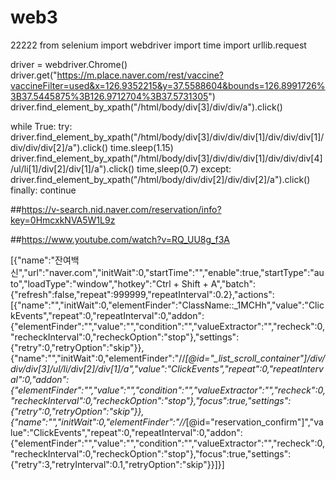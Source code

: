 # web3
22222
from selenium import webdriver
import time
import urllib.request

driver = webdriver.Chrome()
driver.get("https://m.place.naver.com/rest/vaccine?vaccineFilter=used&x=126.9352215&y=37.5588604&bounds=126.8991726%3B37.5445875%3B126.9712704%3B37.5731305")
driver.find_element_by_xpath("/html/body/div[3]/div/div/a").click()

while True:
    try:
        driver.find_element_by_xpath("/html/body/div[3]/div/div/div[1]/div/div/div[1]/div/div/div[2]/a").click()
        time.sleep(1.15)
        driver.find_element_by_xpath("/html/body/div[3]/div/div/div[1]/div/div/div[4]/ul/li[1]/div[2]/div[1]/a").click()
        time,sleep(0.7)
    except:
        driver.find_element_by_xpath("/html/body/div/div[2]/div/div[2]/a").click()
    finally:
        continue




##https://v-search.nid.naver.com/reservation/info?key=0HmcxkNVA5W1L9z

##https://www.youtube.com/watch?v=RQ_UU8g_f3A





[{"name":"잔여백신","url":"naver.com","initWait":0,"startTime":"","enable":true,"startType":"auto","loadType":"window","hotkey":"Ctrl + Shift + A","batch":{"refresh":false,"repeat":999999,"repeatInterval":0.2},"actions":[{"name":"","initWait":0,"elementFinder":"ClassName::_1MCHh","value":"ClickEvents","repeat":0,"repeatInterval":0,"addon":{"elementFinder":"","value":"","condition":"","valueExtractor":"","recheck":0,"recheckInterval":0,"recheckOption":"stop"},"settings":{"retry":0,"retryOption":"skip"}},{"name":"","initWait":0,"elementFinder":"//*[@id=\"_list_scroll_container\"]/div/div/div[3]/ul/li/div[2]/div[1]/a","value":"ClickEvents","repeat":0,"repeatInterval":0,"addon":{"elementFinder":"","value":"","condition":"","valueExtractor":"","recheck":0,"recheckInterval":0,"recheckOption":"stop"},"focus":true,"settings":{"retry":0,"retryOption":"skip"}},{"name":"","initWait":0,"elementFinder":"//*[@id=\"reservation_confirm\"]","value":"ClickEvents","repeat":0,"repeatInterval":0,"addon":{"elementFinder":"","value":"","condition":"","valueExtractor":"","recheck":0,"recheckInterval":0,"recheckOption":"stop"},"focus":true,"settings":{"retry":3,"retryInterval":0.1,"retryOption":"skip"}}]}]
